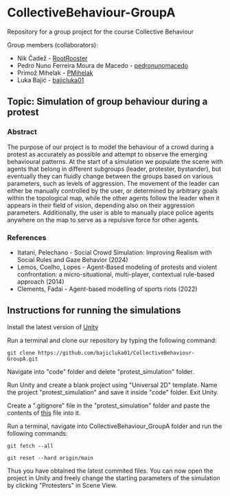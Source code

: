 # CollectiveBehaviour-GroupA
Repository for a group project for the course Collective Behaviour




Group members (collaborators):
- Nik Čadež - [RootRooster](https://github.com/RootRooster) 
- Pedro Nuno Ferreira Moura de Macedo - [pedronunomacedo](https://github.com/pedronunomacedo) 
- Primož Mihelak - [PMihelak](https://github.com/PMihelak) 
- Luka Bajić - [bajicluka01](https://github.com/bajicluka01) 




## Topic: Simulation of group behaviour during a protest



### Abstract

The purpose of our project is to model the behaviour of a crowd during a protest as accurately as possible and attempt to observe the emerging behavioural patterns. At the start of a simulation we populate the scene with agents that belong in different subgroups (leader, protester, bystander), but eventually they can fluidly change between the groups based on various parameters, such as levels of aggression. The movement of the leader can either be manually controlled by the user, or determined by arbitrary goals within the topological map, while the other agents follow the leader when it appears in their field of vision, depending also on their aggression parameters. Additionally, the user is able to manually place police agents anywhere on the map to serve as a repulsive force for other agents. 


### References

- Itatani, Pelechano - Social Crowd Simulation: Improving Realism with Social Rules and Gaze Behavior (2024)
- Lemos, Coelho, Lopes - Agent-Based modeling of protests and violent confrontation: a micro-situational, multi-player, contextual rule-based approach (2014)
- Clements, Fadai - Agent-based modelling of sports riots (2022)




## Instructions for running the simulations

Install the latest version of [Unity](https://unity.com/download)

Run a terminal and clone our repository by typing the following command:
```
git clone https://github.com/bajicluka01/CollectiveBehaviour-GroupA.git
```

Navigate into "code" folder and delete "protest_simulation" folder.

Run Unity and create a blank project using "Universal 2D" template. Name the project "protest_simulation" and save it inside "code" folder. Exit Unity.

Create a ".gitignore" file in the "protest_simulation" folder and paste the contents of [this](https://github.com/bajicluka01/CollectiveBehaviour-GroupA/blob/main/code/protest_simulation/.gitignore) file into it.

Run a terminal, navigate into CollectiveBehaviour_GroupA folder and run the following commands:
```
git fetch --all
```

```
git reset --hard origin/main
```

Thus you have obtained the latest commited files. You can now open the project in Unity and freely change the starting parameters of the simulation by clicking "Protesters" in Scene View.
